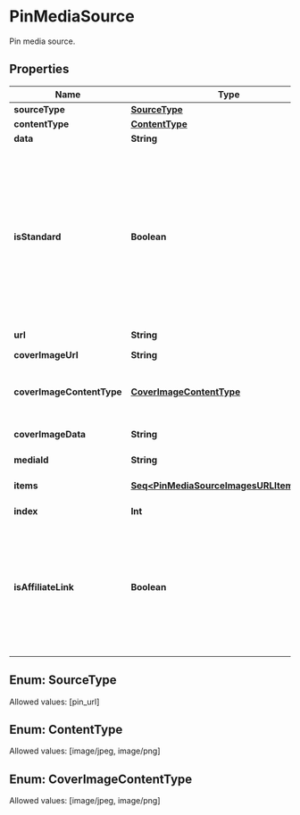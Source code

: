 

# PinMediaSource

Pin media source.

## Properties

Name | Type | Description | Notes
------------ | ------------- | ------------- | -------------
**sourceType** | [**SourceType**](#SourceType) |  | 
**contentType** | [**ContentType**](#ContentType) |  | 
**data** | **String** |  | 
**isStandard** | **Boolean** | Set the parameter to false to create the new simplified Pin instead of the standard pin. Currently the field is only available to a list of beta users. |  [optional]
**url** | **String** |  | 
**coverImageUrl** | **String** | Cover image url. |  [optional]
**coverImageContentType** | [**CoverImageContentType**](#CoverImageContentType) | Content type for cover image Base64. |  [optional]
**coverImageData** | **String** | Cover image Base64. |  [optional]
**mediaId** | **String** |  | 
**items** | [**Seq&lt;PinMediaSourceImagesURLItemsInner&gt;**](PinMediaSourceImagesURLItemsInner.md) | Array with image objects. | 
**index** | **Int** |  |  [optional]
**isAffiliateLink** | **Boolean** | This is an affiliate link or sponsored product. The FTC requires disclosure for paid partnerships and affiliate products. |  [optional]


## Enum: SourceType
Allowed values: [pin_url]



## Enum: ContentType
Allowed values: [image/jpeg, image/png]



## Enum: CoverImageContentType
Allowed values: [image/jpeg, image/png]




